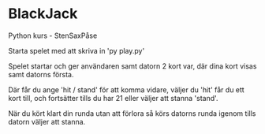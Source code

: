 # BlackJack

Python kurs - StenSaxPåse

Starta spelet med att skriva in 'py play.py'

Spelet startar och ger användaren samt datorn 2 kort var, där dina kort visas samt datorns första.

Där får du ange 'hit / stand' för att komma vidare, väljer du 'hit' får du ett kort till, och fortsätter tills du har 21 eller väljer att stanna 'stand'.

När du kört klart din runda utan att förlora så körs datorns runda igenom tills datorn väljer att stanna.